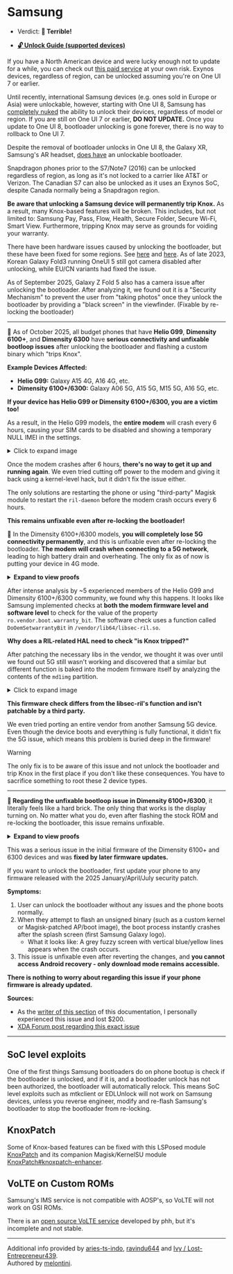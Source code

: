 # Samsung

- Verdict: **🍅 Terrible!**
* [**🔓️ Unlock Guide (supported devices)**](../../misc/samsung-unlock.md)

If you have a North American device and were lucky enough not to update for a while, you can check out [this paid service][Paid North American Unlock] at your own risk. Exynos devices, regardless of region, can be unlocked assuming you're on One UI 7 or earlier. 

Until recently, international Samsung devices (e.g. ones sold in Europe or Asia) were unlockable, however, starting with One UI 8, Samsung has [completely nuked][One UI 8 Unlock] the ability to unlock their devices, regardless of model or region. If you are still on One UI 7 or earlier, **DO NOT UPDATE.** Once you update to One UI 8, bootloader unlocking is gone forever, there is no way to rollback to One UI 7.

Despite the removal of bootloader unlocks in One UI 8, the Galaxy XR, Samsung's AR headset, [does have][xr bootloader unlock] an unlockable bootloader.

Snapdragon phones prior to the S7/Note7 (2016) can be unlocked regardless of region, as long as it's not locked to a carrier like AT&T or Verizon. The Canadian S7 can also be unlocked as it uses an Exynos SoC, despite Canada normally being a Snapdragon region.

**Be aware that unlocking a Samsung device will permanently trip Knox.** As a result, many Knox-based features will be broken. This includes, but not limited to: Samsung Pay, Pass, Flow, Health, Secure Folder, Secure Wi-Fi, Smart View. Furthermore, tripping Knox may serve as grounds for voiding your warranty.

There have been hardware issues caused by unlocking the bootloader, but these have been fixed for some regions. See [here][1] and [here][2]. As of late 2023, Korean Galaxy Fold3 running OneUI 5 still got camera disabled after unlocking, while EU/CN variants had fixed the issue.

As of September 2025, Galaxy Z Fold 5 also has a camera issue after unlocking the bootloader. After analyzing it, we found out it is a "Security Mechanism" to prevent the user from "taking photos" once they unlock the bootloader by providing a "black screen" in the viewfinder. (Fixable by re-locking the bootloader)

---

🔶 As of October 2025, all budget phones that have **Helio G99**, **Dimensity 6100+**, and **Dimensity 6300** have **serious connectivity and unfixable bootloop issues** after unlocking the bootloader and flashing a custom binary which "trips Knox".

**Example Devices Affected:**
- **Helio G99:** Galaxy A15 4G, A16 4G, etc.
- **Dimensity 6100+/6300:** Galaxy A06 5G, A15 5G, M15 5G, A16 5G, etc.

**If your device has Helio G99 or Dimensity 6100+/6300, you are a victim too!**

As a result, in the Helio G99 models, the **entire modem** will crash every 6 hours, causing your SIM cards to be disabled and showing a temporary NULL IMEI in the settings.

<details>
<summary>Click to expand image</summary>

![G99 Modem Issue](resources/G99_modem_issue.jpg)

</details>

Once the modem crashes after 6 hours, **there's no way to get it up and running again**. We even tried cutting off power to the modem and giving it back using a kernel-level hack, but it didn’t fix the issue either.

The only solutions are restarting the phone or using "third-party" Magisk module to restart the `ril-daemon` before the modem crash occurs every 6 hours.

**This remains unfixable even after re-locking the bootloader!**

🔶 In the Dimensity 6100+/6300 models, **you will completely lose 5G connectivity permanently**, and this is unfixable even after re-locking the bootloader. **The modem will crash when connecting to a 5G network**, leading to high battery drain and overheating. The only fix as of now is putting your device in 4G mode.

<details>
<summary><b>Expand to view proofs</b></summary>

https://github.com/user-attachments/assets/dcf5c6d6-59fb-4e8c-9a1c-d44888f0a0d4

</details>

After intense analysis by ~5 experienced members of the Helio G99 and Dimensity 6100+/6300 community, we found why this happens. It looks like Samsung implemented checks at **both the modem firmware level and software level** to check for the value of the property `ro.vendor.boot.warranty_bit`. The software check uses a function called `DoOemSetwarrantyBit` in `/vendor/lib64/libsec-ril.so`.

**Why does a RIL-related HAL need to check "is Knox tripped?"**

After patching the necessary libs in the vendor, we thought it was over until we found out 5G still wasn't working and discovered that a similar but different function is baked into the modem firmware itself by analyzing the contents of the `md1img` partition. 


<details>
<summary>Click to expand image</summary>

![Possible kill switch ?](resources/modem_strings.png)

*Possible kill switch ?*

</details>

**This firmware check differs from the libsec-ril's function and isn't patchable by a third party.**

We even tried porting an entire vendor from another Samsung 5G device. Even though the device boots and everything is fully functional, it didn’t fix the 5G issue, which means this problem is buried deep in the firmware!

> [!WARNING]
> The only fix is to be aware of this issue and not unlock the bootloader and trip Knox in the first place if you don't like these consequences. You have to sacrifice something to root these 2 device types.

---

**🔴 Regarding the unfixable bootloop issue in Dimensity 6100+/6300**, it literally feels like a hard brick. The only thing that works is the display turning on. No matter what you do, even after flashing the stock ROM and re-locking the bootloader, this issue remains unfixable.

<details>
<summary><b>Expand to view proofs</b></summary>

https://github.com/user-attachments/assets/5338f5fc-5b0b-4e03-a179-9092bd54d841

</details>

This was a serious issue in the initial firmware of the Dimensity 6100+ and 6300 devices and was **fixed by later firmware updates.**

If you want to unlock the bootloader, first update your phone to any firmware released with the 2025 January/April/July security patch.

**Symptoms:**
1. User can unlock the bootloader without any issues and the phone boots normally.
2. When they attempt to flash an unsigned binary (such as a custom kernel or Magisk-patched AP/boot image), the boot process instantly crashes after the splash screen (first Samsung Galaxy logo).
   - What it looks like: A grey fuzzy screen with vertical blue/yellow lines appears when the crash occurs.
3. This issue is unfixable even after reverting the changes, and **you cannot access Android recovery - only download mode remains accessible.**

**There is nothing to worry about regarding this issue if your phone firmware is already updated.**

**Sources:**
- As the [writer of this section](https://github.com/ravindu644) of this documentation, I personally experienced this issue and lost $200.
- [XDA Forum post regarding this exact issue](https://xdaforums.com/t/bootloop-without-access-to-recovery-need-insights-a156e-dsn.4707443/)

---

## SoC level exploits
One of the first things Samsung bootloaders do on phone bootup is check if the bootloader is unlocked, and if it is, and a bootloader unlock has not been authorized, the bootloader will automatically relock. This means SoC level exploits such as mtkclient or EDLUnlock will not work on Samsung devices, unless you reverse engineer, modify and re-flash Samsung's bootloader to stop the bootloader from re-locking. 

## KnoxPatch

Some of Knox-based features can be fixed with this LSPosed module [KnoxPatch] and its companion Magisk/KernelSU module [KnoxPatch#knoxpatch-enhancer].

## VoLTE on Custom ROMs

Samsung's IMS service is not compatible with AOSP's, so VoLTE will not work on GSI ROMs.

There is an [open source VoLTE service] developed by phh, but it's incomplete and not stable.

***
Additional info provided by [aries-ts-indo](https://github.com/aries-ts-indo), [ravindu644](https://github.com/ravindu644) and [Ivy / Lost-Entrepreneur439](https://github.com/Lost-Entrepreneur439).<br/>
Authored by [melontini](https://github.com/melontini).

[1]:https://www.xda-developers.com/bootloader-unlocking-no-longer-kills-galaxy-z-fold-3-cameras/
[2]:https://www.xda-developers.com/samsung-galaxy-s22-bootloader-unlock-camera-working/

[open source VoLTE service]:https://github.com/phhusson/ims
[Paid North American Unlock]:https://xdaforums.com/t/android-unsamlock-bootloader-unlock-for-samsung-us-canada-devices.4215101/
[KnoxPatch]:https://github.com/BlackMesa123/KnoxPatch
[KnoxPatch#knoxpatch-enhancer]:https://github.com/BlackMesa123/KnoxPatch#knoxpatch-enhancer
[One UI 8 Unlock]:https://xdaforums.com/t/bootloader-unlocking-option-removed-from-one-ui-8-0.4751904/
[xr bootloader unlock]:https://www.ithome.com/0/892/132.htm
